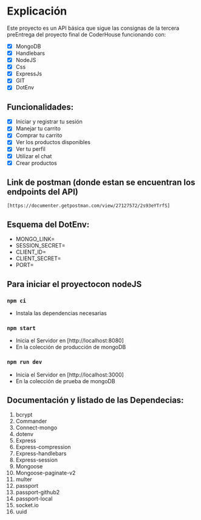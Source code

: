 # Explicación
Este proyecto es un API básica que sigue las consignas de la tercera preEntrega del proyecto final de CoderHouse funcionando con:
- [x] MongoDB
- [x] Handlebars
- [x] NodeJS
- [x] Css
- [x] ExpressJs
- [x] GIT
- [x] DotEnv

## Funcionalidades:
- [x] Iniciar y registrar tu sesión
- [x] Manejar tu carrito
- [x] Comprar tu carrito
- [x] Ver los productos disponibles
- [x] Ver tu perfil
- [x] Utilizar el chat
- [x] Crear productos 

## Link de postman (donde estan se encuentran los endpoints del API)
```
[https://documenter.getpostman.com/view/27127572/2s93eYTrfS]
```

## Esquema del DotEnv:
- MONGO_LINK=
- SESSION_SECRET=
- CLIENT_ID=
- CLIENT_SECRET=
- PORT=

## Para iniciar el proyectocon nodeJS

### `npm ci`
- Instala las dependencias necesarias

### `npm start`
- Inicia el Servidor en [http://localhost:8080]
- En la colección de producción de mongoDB

### `npm run dev`
- Inicia el Servidor en [http://localhost:3000]
- En la colección de prueba de mongoDB


## Documentación y listado de las Dependecias:

1. bcrypt
2. Commander
3. Connect-mongo
4. dotenv
5. Express
6. Express-compression
7. Express-handlebars
8. Express-session
9. Mongoose
10. Mongoose-paginate-v2
11. multer
12. passport
13. passport-github2
14. passport-local
15. socket.io
16. uuid